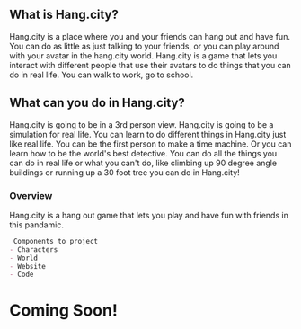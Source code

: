 <!-- # Text 1

## Text 2

### Text 3

- Bulleted
- List

1. Numbered
2. List

**Bold**

_Italic_ 

`Code` text

[Link](https://hang.city)

![Image](https://hang.city/image.png) -->



## What is Hang.city?

Hang.city is a place where you and your friends can hang out and have fun. You can do as little as just talking to your friends, or you can play around with your avatar in the hang.city world. Hang.city is a game that lets you interact with different people that use their avatars to do things that you can do in real life. You can walk to work, go to school. 

## What can you do in Hang.city?

Hang.city is going to be in a 3rd person view. Hang.city is going to be a simulation for real life. You can learn to do different things in Hang.city just like real life. You can be the first person to make a time machine. Or you can learn how to be the world's best detective. You can do all the things you can do in real life or what you can't do, like climbing up 90 degree angle buildings or running up a 30 foot tree you can do in Hang.city! 


### Overview

Hang.city is a hang out game that lets you play and have fun with friends in this pandamic. 
<!-- Markdown is a lightweight and easy-to-use syntax for styling your writing. It includes conventions for -->

```markdown
 Components to project
- Characters
- World
- Website
- Code 

```

# Coming Soon!


<!-- For more details see [GitHub Flavored Markdown](https://guides.github.com/features/mastering-markdown/).
 -->

<!-- Your Pages site will use the layout and styles from the Jekyll theme you have selected in your [repository settings](https://github.com/superbluenova/hang-city-web/settings/pages). The name of this theme is saved in the Jekyll `_config.yml` configuration file.

### Support or Contact

Having trouble with Pages? Check out our [documentation](https://docs.github.com/categories/github-pages-basics/) or [contact support](https://support.github.com/contact) and we’ll help you sort it out.
 -->